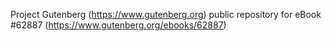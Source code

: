 Project Gutenberg (https://www.gutenberg.org) public repository for
eBook #62887 (https://www.gutenberg.org/ebooks/62887)
